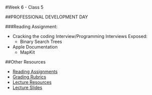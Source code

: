 #Week 6 - Class 5

##PROFESSIONAL DEVELOPMENT DAY

###Reading Assignment:
* Cracking the coding Interview/Programming Interviews Exposed:
  * Binary Search Trees
* Apple Documentation
  * MapKit

##Other Resources
* [Reading Assignments](../../Resources/ra-grading-standard/)
* [Grading Rubrics](../../Resources/)
* [Lecture Resources](lecture/)
* [Lecture Slides]()
